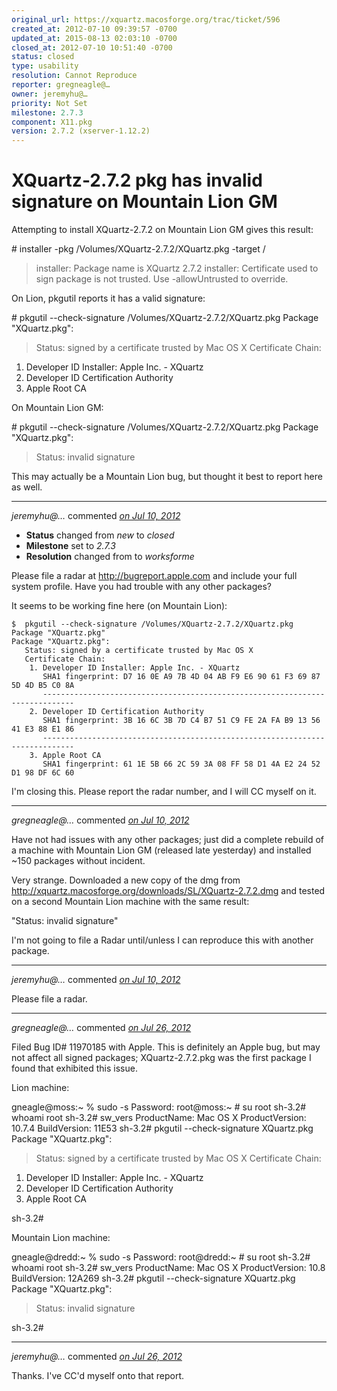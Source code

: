 ```yaml
---
original_url: https://xquartz.macosforge.org/trac/ticket/596
created_at: 2012-07-10 09:39:57 -0700
updated_at: 2015-08-13 02:03:10 -0700
closed_at: 2012-07-10 10:51:40 -0700
status: closed
type: usability
resolution: Cannot Reproduce
reporter: gregneagle@…
owner: jeremyhu@…
priority: Not Set
milestone: 2.7.3
component: X11.pkg
version: 2.7.2 (xserver-1.12.2)
---
```


XQuartz-2.7.2 pkg has invalid signature on Mountain Lion GM
===========================================================


Attempting to install XQuartz-2.7.2 on Mountain Lion GM gives this result:

\# installer -pkg /Volumes/XQuartz-2.7.2/XQuartz.pkg -target /

> installer: Package name is XQuartz 2.7.2
> installer: Certificate used to sign package is not trusted. Use -allowUntrusted to override.

On Lion, pkgutil reports it has a valid signature:

\# pkgutil --check-signature /Volumes/XQuartz-2.7.2/XQuartz.pkg
Package "XQuartz.pkg":

> Status: signed by a certificate trusted by Mac OS X
> Certificate Chain:

1.  Developer ID Installer: Apple Inc. - XQuartz
2.  Developer ID Certification Authority
3.  Apple Root CA

On Mountain Lion GM:

\# pkgutil --check-signature /Volumes/XQuartz-2.7.2/XQuartz.pkg
Package "XQuartz.pkg":

> Status: invalid signature

This may actually be a Mountain Lion bug, but thought it best to report here as well.



---

*jeremyhu@…* commented *[on Jul 10, 2012](https://xquartz.macosforge.org/trac/ticket/596#comment:1 "July 10, 2012 at 10:51 AM PDT")*

-   **Status** changed from *new* to *closed*
-   **Milestone** set to *2.7.3*
-   **Resolution** changed from to *worksforme*

Please file a radar at <http://bugreport.apple.com> and include your full system profile. Have you had trouble with any other packages?

It seems to be working fine here (on Mountain Lion):

    $  pkgutil --check-signature /Volumes/XQuartz-2.7.2/XQuartz.pkg Package "XQuartz.pkg"
    Package "XQuartz.pkg":
       Status: signed by a certificate trusted by Mac OS X
       Certificate Chain:
        1. Developer ID Installer: Apple Inc. - XQuartz
           SHA1 fingerprint: D7 16 0E A9 7B 4D 04 AB F9 E6 90 61 F3 69 87 5D 4D B5 C0 8A
           -----------------------------------------------------------------------------
        2. Developer ID Certification Authority
           SHA1 fingerprint: 3B 16 6C 3B 7D C4 B7 51 C9 FE 2A FA B9 13 56 41 E3 88 E1 86
           -----------------------------------------------------------------------------
        3. Apple Root CA
           SHA1 fingerprint: 61 1E 5B 66 2C 59 3A 08 FF 58 D1 4A E2 24 52 D1 98 DF 6C 60

I'm closing this. Please report the radar number, and I will CC myself on it.



---

*gregneagle@…* commented *[on Jul 10, 2012](https://xquartz.macosforge.org/trac/ticket/596#comment:2 "July 10, 2012 at 3:30 PM PDT")*

Have not had issues with any other packages; just did a complete rebuild of a machine with Mountain Lion GM (released late yesterday) and installed ~150 packages without incident.

Very strange. Downloaded a new copy of the dmg from <http://xquartz.macosforge.org/downloads/SL/XQuartz-2.7.2.dmg> and tested on a second Mountain Lion machine with the same result:

"Status: invalid signature"

I'm not going to file a Radar until/unless I can reproduce this with another package.



---

*jeremyhu@…* commented *[on Jul 10, 2012](https://xquartz.macosforge.org/trac/ticket/596#comment:3 "July 10, 2012 at 9:06 PM PDT")*

Please file a radar.



---

*gregneagle@…* commented *[on Jul 26, 2012](https://xquartz.macosforge.org/trac/ticket/596#comment:4 "July 26, 2012 at 6:04 PM PDT")*

Filed Bug ID\# 11970185 with Apple.
This is definitely an Apple bug, but may not affect all signed packages; XQuartz-2.7.2.pkg was the first package I found that exhibited this issue.

Lion machine:

gneagle@moss:~ % sudo -s
Password:
root@moss:~ \# su root
sh-3.2\# whoami
root
sh-3.2\# sw\_vers
ProductName: Mac OS X
ProductVersion: 10.7.4
BuildVersion: 11E53
sh-3.2\# pkgutil --check-signature XQuartz.pkg
Package "XQuartz.pkg":

> Status: signed by a certificate trusted by Mac OS X
> Certificate Chain:

1.  Developer ID Installer: Apple Inc. - XQuartz
2.  Developer ID Certification Authority
3.  Apple Root CA

sh-3.2\#

Mountain Lion machine:

gneagle@dredd:~ % sudo -s
Password:
root@dredd:~ \# su root
sh-3.2\# whoami
root
sh-3.2\# sw\_vers
ProductName: Mac OS X
ProductVersion: 10.8
BuildVersion: 12A269
sh-3.2\# pkgutil --check-signature XQuartz.pkg
Package "XQuartz.pkg":

> Status: invalid signature

sh-3.2\#



---

*jeremyhu@…* commented *[on Jul 26, 2012](https://xquartz.macosforge.org/trac/ticket/596#comment:5 "July 26, 2012 at 7:37 PM PDT")*

Thanks. I've CC'd myself onto that report.




